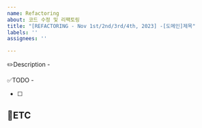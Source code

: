 ```yaml
---
name: Refactoring
about: 코드 수정 및 리팩토링
title: "[REFACTORING - Nov 1st/2nd/3rd/4th, 2023] -[도메인]제목"
labels: ''
assignees: ''

---
```


✏️Description
-<!-- 코드 수정 및 리팩토링에 관련된 이슈 설명 -->

✅TODO
-<!-- (선택사항) 간단한 설명 적어주시면 착한 사람 -->
- [ ] <!-- todo -->


🐾ETC
-
